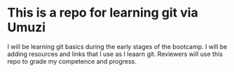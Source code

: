 # This is a repo for learning git via Umuzi

I will be learning git basics during the early stages of the bootcamp.
I will be adding resources and links that I use as I leaarn git.
Reviewers will use this repo to grade my competence and progress.
